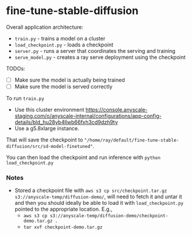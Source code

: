 # fine-tune-stable-diffusion

Overall application architecture:
 - `train.py` - trains a model on a cluster
 - `load_checkpoint.py` - loads a checkpoint
 - `server.py` - runs a server that coordinates the serving and training
 - `serve_model.py` - creates a ray serve deployment using the checkpoint

 TODOs:
  - [ ] Make sure the model is actually being trained
  - [ ] Make sure the model is served correctly

To run `train.py`
- Use this cluster environment https://console.anyscale-staging.com/o/anyscale-internal/configurations/app-config-details/bld_hu28yb4llwb66fxh3cd9dzh9ty
- Use a g5.8xlarge instance.

That will save the checkpoint to `"/home/ray/default/fine-tune-stable-diffusion/src/sd-model-finetuned"`.

You can then load the checkpoint and run inference with `python load_checkpoint.py`


### Notes
- Stored a checkpoint file with `aws s3 cp src/checkpoint.tar.gz s3://anyscale-temp/diffusion-demo/`, will need to fetch it and untar it and then you should ideally be able to load it with `load_checkpoint.py` pointed to the appropriate location. E.g.,
    - `aws s3 cp s3://anyscale-temp/diffusion-demo/checkpoint-demo.tar.gz .`
    - `tar xvf checkpoint-demo.tar.gz`